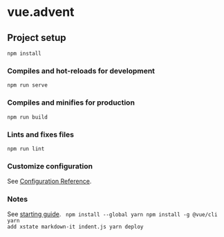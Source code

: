 # vue.advent

## Project setup
```
npm install
```

### Compiles and hot-reloads for development
```
npm run serve
```

### Compiles and minifies for production
```
npm run build
```

### Lints and fixes files
```
npm run lint
```

### Customize configuration
See [Configuration Reference](https://cli.vuejs.org/config/).

### Notes

See [starting guide](https://medium.com/swlh/deploy-vue-app-to-github-pages-2ada48d7397e).
<code>
npm install --global yarn
npm install -g @vue/cli
yarn add xstate markdown-it indent.js
yarn deploy
</code>

